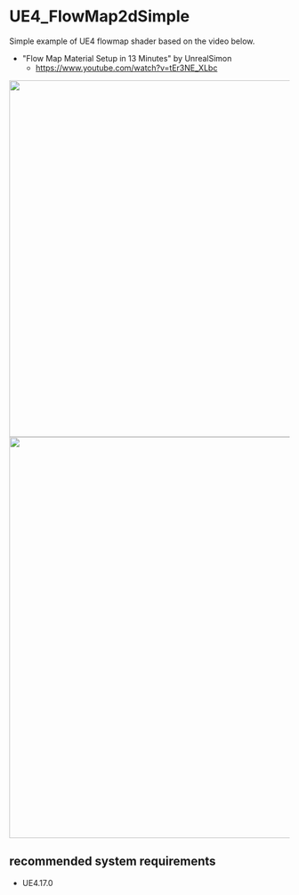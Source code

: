 # UE4_FlowMap2dSimple
Simple example of UE4 flowmap shader based on the video below.
* "Flow Map Material Setup in 13 Minutes" by UnrealSimon
   * https://www.youtube.com/watch?v=tEr3NE_XLbc

<img src="https://github.com/gregory-igehy/UE4_FlowMap2dSimple/blob/master/ScreenShots/ScreenShot.png" width="640"/>
<img src="https://github.com/gregory-igehy/UE4_FlowMap2dSimple/blob/master/ScreenShots/material.PNG" width="720"/>

## recommended system requirements
* UE4.17.0

